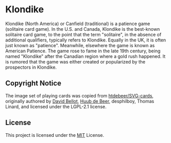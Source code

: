 # Klondike

Klondike (North America) or Canfield (traditional) is a patience game (solitaire card game). In the U.S. and Canada, Klondike is the best-known solitaire card game, to the point that the term "solitaire", in the absence of additional qualifiers, typically refers to Klondike. Equally in the UK, it is often just known as "patience". Meanwhile, elsewhere the game is known as American Patience. The game rose to fame in the late 19th century, being named "Klondike" after the Canadian region where a gold rush happened. It is rumored that the game was either created or popularized by the prospectors in Klondike.

## Copyright Notice

The image set of playing cards was copied from [htdebeer/SVG-cards](https://github.com/htdebeer/SVG-cards), originally authored by [David Bellot](david.bellot@free.fr), [Huub de Beer](Huub@heerdebeer.org), desphilboy, Thomas Linard, and licensed under the LGPL-2.1 license.

## License

This project is licensed under the [MIT](LICENSE) License.
